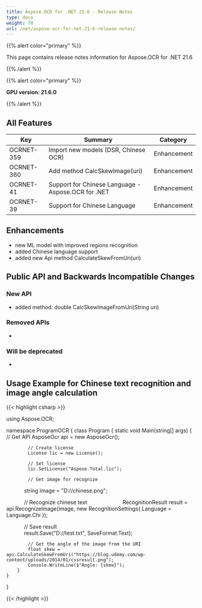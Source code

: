 ```yaml
---
title: Aspose.OCR for .NET 21.6 - Release Notes
type: docs
weight: 70
url: /net/aspose-ocr-for-net-21-6-release-notes/
---
```


{{% alert color="primary" %}}

This page contains release notes information for Aspose.OCR for .NET 21.6

{{% /alert %}}

{{% alert color="primary" %}}

**GPU version: 21.6.0**

{{% /alert %}}

## All Features

|Key|Summary|Category|
|---|---|---|
|OCRNET-359| Import new models (DSR, Chinese OCR) |Enhancement|
|OCRNET-360| Add method CalcSkewImage(uri) |Enhancement|
|OCRNET-41 | Support for Chinese Language - Aspose.OCR for .NET |Enhancement|
|OCRNET-39 | Support for Chinese Language |Enhancement|


## Enhancements

- new ML model with improved regions recognition
- added Chinese language support
- added new Api method CalculateSkewFromUri(uri)


## Public API and Backwards Incompatible Changes

### New API

-  added method: double CalcSkewImageFromUri(String uri)

### Removed APIs

-  

### Will be deprecated

-

## Usage Example for Chinese text recognition and image angle calculation

{{< highlight csharp >}}


using Aspose.OCR;

namespace ProgramOCR
{
    class Program
    {
        static void Main(string[] args)
        {
            // Get API
            AsposeOcr api = new AsposeOcr();

            // Create license
            License lic = new License();

            // Set license 
            lic.SetLicense("Aspose.Total.lic");

            // Get image for recognize
            string image = "D://chinese.png";

            // Recognize chinese text           
            RecognitionResult result = api.RecognizeImage(image, new RecognitionSettings{ Language = Language.Chi });

            // Save result		
            result.Save("D://test.txt", SaveFormat.Text);

			// Get the angle of the image from the URI
			float skew = api.CalculateSkewFromUri("https://blog.udemy.com/wp-content/uploads/2014/01/cssresult.png");
			Console.WriteLine($"Angle: {skew}");
        }
    }
}
	
{{< /highlight >}}
